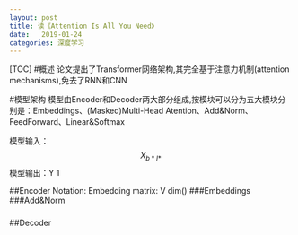 ```yaml
---
layout: post
title: 读《Attention Is All You Need》
date:   2019-01-24
categories: 深度学习
---
```

[TOC]
#概述
论文提出了Transformer网络架构,其完全基于注意力机制(attention mechanisms),免去了RNN和CNN

#模型架构
模型由Encoder和Decoder两大部分组成,按模块可以分为五大模块分别是：Embeddings、(Masked)Multi-Head Atention、Add&Norm、FeedForward、Linear&Softmax


模型输入：$$X_{b*l*}$$
模型输出：Y 1

##Encoder
Notation:
Embedding matrix: V  dim()
###Embeddings
###Add&Norm
###
##Decoder

